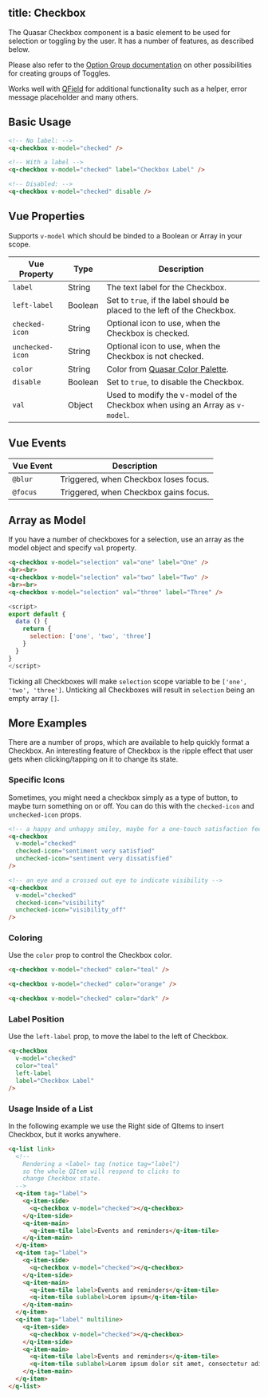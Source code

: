 title: Checkbox
---
The Quasar Checkbox component is a basic element to be used for selection or toggling by the user. It has a number of features, as described below.
<input type="hidden" data-fullpage-demo="forms/checkbox">

Please also refer to the [Option Group documentation](/components/option-group.html) on other possibilities for creating groups of Toggles.

Works well with [QField](/components/field.html) for additional functionality such as a helper, error message placeholder and many others.

## Basic Usage

``` html
<!-- No label: -->
<q-checkbox v-model="checked" />

<!-- With a label -->
<q-checkbox v-model="checked" label="Checkbox Label" />

<!-- Disabled: -->
<q-checkbox v-model="checked" disable />
```

## Vue Properties
Supports `v-model` which should be binded to a Boolean or Array in your scope.

| Vue Property | Type | Description |
| --- | --- | --- |
| `label` | String | The text label for the Checkbox. |
| `left-label` | Boolean | Set to `true`, if the label should be placed to the left of the Checkbox. |
| `checked-icon` | String | Optional icon to use, when the Checkbox is checked. |
| `unchecked-icon` | String | Optional icon to use, when the Checkbox is not checked. |
| `color` | String | Color from [Quasar Color Palette](/components/color-palette.html). |
| `disable` | Boolean | Set to `true`, to disable the Checkbox. |
| `val` | Object | Used to modify the v-model of the Checkbox when using an Array as `v-model`. |

## Vue Events
| Vue Event | Description |
| --- | --- |
| `@blur` | Triggered, when Checkbox loses focus. |
| `@focus` | Triggered, when Checkbox gains focus. |

## Array as Model
If you have a number of checkboxes for a selection, use an array as the model object and specify `val` property.

```html
<q-checkbox v-model="selection" val="one" label="One" />
<br><br>
<q-checkbox v-model="selection" val="two" label="Two" />
<br><br>
<q-checkbox v-model="selection" val="three" label="Three" />
```

```javascript
<script>
export default {
  data () {
    return {
      selection: ['one', 'two', 'three']
    }
  }
}
</script>
```

Ticking all Checkboxes will make `selection` scope variable to be `['one', 'two', 'three']`. Unticking all Checkboxes will result in `selection` being an empty array `[]`.

## More Examples
There are a number of props, which are available to help quickly format a Checkbox. An interesting feature of Checkbox is the ripple effect that user gets when clicking/tapping on it to change its state.

### Specific Icons
Sometimes, you might need a checkbox simply as a type of button, to maybe turn something on or off. You can do this with the `checked-icon` and `unchecked-icon` props.

``` html
<!-- a happy and unhappy smiley, maybe for a one-touch satisfaction feedback -->
<q-checkbox
  v-model="checked"
  checked-icon="sentiment very satisfied"
  unchecked-icon="sentiment very dissatisfied"
/>

<!-- an eye and a crossed out eye to indicate visibility -->
<q-checkbox
  v-model="checked"
  checked-icon="visibility"
  unchecked-icon="visibility_off"
/>
```

### Coloring
Use the `color` prop to control the Checkbox color.

```html
<q-checkbox v-model="checked" color="teal" />

<q-checkbox v-model="checked" color="orange" />

<q-checkbox v-model="checked" color="dark" />
```

### Label Position
Use the `left-label` prop, to move the label to the left of Checkbox.

```html
<q-checkbox
  v-model="checked"
  color="teal"
  left-label
  label="Checkbox Label"
/>
```

### Usage Inside of a List
In the following example we use the Right side of QItems to insert Checkbox, but it works anywhere.

```html
<q-list link>
  <!--
    Rendering a <label> tag (notice tag="label")
    so the whole QItem will respond to clicks to
    change Checkbox state.
  -->
  <q-item tag="label">
    <q-item-side>
      <q-checkbox v-model="checked"></q-checkbox>
    </q-item-side>
    <q-item-main>
      <q-item-tile label>Events and reminders</q-item-tile>
    </q-item-main>
  </q-item>
  <q-item tag="label">
    <q-item-side>
      <q-checkbox v-model="checked"></q-checkbox>
    </q-item-side>
    <q-item-main>
      <q-item-tile label>Events and reminders</q-item-tile>
      <q-item-tile sublabel>Lorem ipsum</q-item-tile>
    </q-item-main>
  </q-item>
  <q-item tag="label" multiline>
    <q-item-side>
      <q-checkbox v-model="checked"></q-checkbox>
    </q-item-side>
    <q-item-main>
      <q-item-tile label>Events and reminders</q-item-tile>
      <q-item-tile sublabel>Lorem ipsum dolor sit amet, consectetur adipisicing elit, sed do eiusmod tempor incididunt ut labore et dolore magna aliqua. Ut enim ad minim veniam, quis nostrud exercitation ullamco laboris nisi ut aliquip ex ea commodo consequat. Duis aute irure dolor in reprehenderit in voluptate velit esse cillum dolore eu fugiat nulla pariatur. Excepteur sint occaecat cupidatat non proident, sunt in culpa qui officia deserunt mollit anim id est laborum.</q-item-tile>
    </q-item-main>
  </q-item>
</q-list>
```
